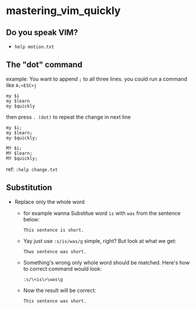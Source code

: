# mastering_vim_quickly

## Do you speak VIM?
* `help motion.txt`

## The "dot" command
example: You want to append `;` to all three lines.
you could run a command like
`A;<ESC>j`

```
my $i
my $learn
my $quickly
```

then press `. (dot)` to repeat the change in next line

```
my $i;
my $learn;
my $quickly;
```

```
MY $i;
MY $learn;
MY $quickly;
```
ref: `:help change.txt`

## Substitution

* Replace only the whole word
    - for example wanna Substitue word `is` with `was` from the sentence below:

        `This sentence is short.`
    - Yay just use `:s/is/was/g` simple, right? But look at what we get:
        
        `Thws sentence was short.`
    - Something's wrong only whole word should be matched. Here's how to correct
      command would look:

        `:s/\<is\>\was\g`
    - Now the result will be correct:
    
        `This sentence was short.`


